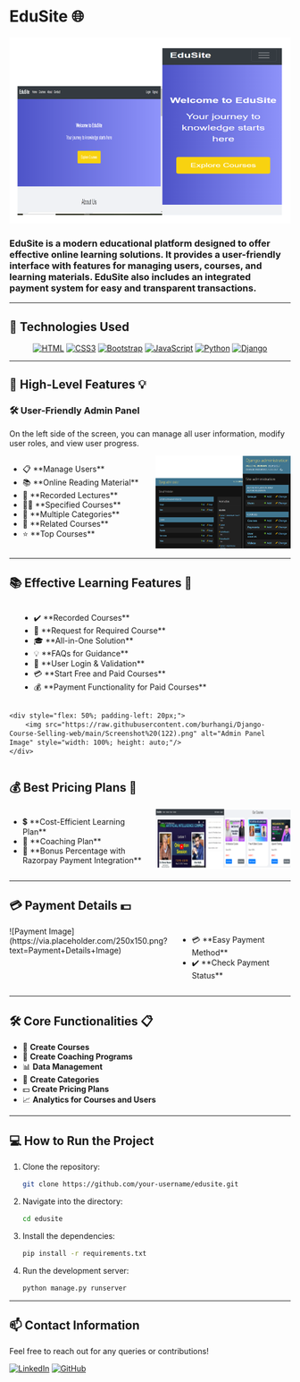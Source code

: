 # **EduSite** 🌐

![EduSite](https://github.com/burhangi/Django-Course-Selling-web/blob/main/Screenshot%20(107).png?text=EduSite+Professional+Image) <!-- Replace with actual image link -->


### **EduSite** is a modern educational platform designed to offer effective online learning solutions. It provides a user-friendly interface with features for managing users, courses, and learning materials. EduSite also includes an integrated payment system for easy and transparent transactions.

---

## 🚀 **Technologies Used**

<div align="center">

[![HTML](https://img.shields.io/badge/HTML5-E34F26?style=for-the-badge&logo=html5&logoColor=white)](https://developer.mozilla.org/en-US/docs/Web/HTML)
[![CSS3](https://img.shields.io/badge/CSS3-1572B6?style=for-the-badge&logo=css3&logoColor=white)](https://developer.mozilla.org/en-US/docs/Web/CSS)
[![Bootstrap](https://img.shields.io/badge/Bootstrap-563D7C?style=for-the-badge&logo=bootstrap&logoColor=white)](https://getbootstrap.com/)
[![JavaScript](https://img.shields.io/badge/JavaScript-F7DF1E?style=for-the-badge&logo=javascript&logoColor=black)](https://developer.mozilla.org/en-US/docs/Web/JavaScript)
[![Python](https://img.shields.io/badge/Python-3776AB?style=for-the-badge&logo=python&logoColor=white)](https://www.python.org/)
[![Django](https://img.shields.io/badge/Django-092E20?style=for-the-badge&logo=django&logoColor=white)](https://www.djangoproject.com/)

</div>

---

## 🌟 **High-Level Features** 💡

### 🛠 **User-Friendly Admin Panel**
On the left side of the screen, you can manage all user information, modify user roles, and view user progress.

<div style="display: flex;">
    <div style="flex: 50%; padding-right: 20px;">
        <ul>
            <li>📋 **Manage Users**</li>
            <li>📚 **Online Reading Material**</li>
            <li>🎥 **Recorded Lectures**</li>
            <li>🧑‍🏫 **Specified Courses**</li>
            <li>📂 **Multiple Categories**</li>
            <li>📌 **Related Courses**</li>
            <li>⭐ **Top Courses**</li>
        </ul>
    </div>
  <div style="flex: 50%;">
    <img src="https://raw.githubusercontent.com/burhangi/Django-Course-Selling-web/main/Screenshot%20(119).png" alt="Admin Panel Image" style="width: 100%; height: auto;"/>
</div>

</div>

---
## 📚 **Effective Learning Features** 🧠

<div style="display: flex; flex-wrap: wrap;">
    <div style="flex: 50%; padding-left: 20px;">
        <ul>
            <li>✔️ **Recorded Courses**</li>
            <li>📩 **Request for Required Course**</li>
            <li>🎓 **All-in-One Solution**</li>
            <li>💡 **FAQs for Guidance**</li>
            <li>🔐 **User Login & Validation**</li>
            <li>💳 **Start Free and Paid Courses**</li>
            <li>💰 **Payment Functionality for Paid Courses**</li>
        </ul>
    </div>

    <div style="flex: 50%; padding-left: 20px;">
        <img src="https://raw.githubusercontent.com/burhangi/Django-Course-Selling-web/main/Screenshot%20(122).png" alt="Admin Panel Image" style="width: 100%; height: auto;"/>
    </div>
</div>

## 💰 **Best Pricing Plans** 💸

<div style="display: flex;">
    <div style="flex: 50%; padding-right: 20px;">
        <ul>
            <li>💲 **Cost-Efficient Learning Plan**</li>
            <li>🎯 **Coaching Plan**</li>
            <li>🎁 **Bonus Percentage with Razorpay Payment Integration**</li>
        </ul>
    </div>
 <div style="flex: 50%;">
    <img src="https://raw.githubusercontent.com/burhangi/Django-Course-Selling-web/main/Screenshot%20(122).png" alt="Admin Panel Image" style="width: 100%; height: auto;"/>
</div>

</div>

---

## 💳 **Payment Details** 💵

<div style="display: flex;">
    <div style="flex: 50%;">
        ![Payment Image](https://via.placeholder.com/250x150.png?text=Payment+Details+Image) <!-- Replace with actual image link -->
    </div>
    <div style="flex: 50%; padding-left: 20px;">
        <ul>
            <li>💳 **Easy Payment Method**</li>
            <li>✔️ **Check Payment Status**</li>
        </ul>
    </div>
</div>

---

## 🛠 **Core Functionalities** 📋

- 📝 **Create Courses**
- 🏫 **Create Coaching Programs**
- 📊 **Data Management**
- 📂 **Create Categories**
- 💵 **Create Pricing Plans**
- 📈 **Analytics for Courses and Users**

---

## 💻 **How to Run the Project**

1. Clone the repository:
    ```bash
    git clone https://github.com/your-username/edusite.git
    ```

2. Navigate into the directory:
    ```bash
    cd edusite
    ```

3. Install the dependencies:
    ```bash
    pip install -r requirements.txt
    ```

4. Run the development server:
    ```bash
    python manage.py runserver
    ```

---

## 📫 **Contact Information**
Feel free to reach out for any queries or contributions!

[![LinkedIn](https://img.shields.io/badge/LinkedIn-0A66C2?style=for-the-badge&logo=linkedin&logoColor=white)](https://linkedin.com/in/your-linkedin) 
[![GitHub](https://img.shields.io/badge/GitHub-181717?style=for-the-badge&logo=github&logoColor=white)](https://github.com/your-github)
